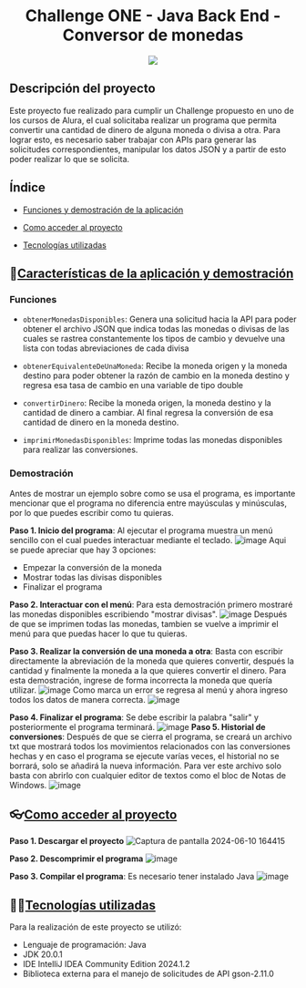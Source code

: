 <div style="text-align: center;">
    <h1>Challenge ONE - Java Back End - Conversor de monedas</h1>
    <img src="https://imgur.com/a/j39bDXk">
</div>

 ## Descripción del proyecto
Este proyecto fue realizado para cumplir un Challenge propuesto en uno de los cursos de Alura, el cual solicitaba realizar un programa que permita convertir una cantidad de dinero de alguna moneda o divisa a otra.
Para lograr esto, es necesario saber trabajar con APIs para generar las solicitudes correspondientes, manipular los datos JSON y a partir de esto poder realizar lo que se solicita.


 ## Índice
 
 * [Funciones y demostración de la aplicación](#Funciones-y-demostración-de-la-aplicación)
 
 * [Como acceder al proyecto](#Como-acceder-al-proyecto)
 
 * [Tecnologías utilizadas](#Tecnologías-utilizadas)
 

## :hammer:[Características de la aplicación y demostración](#Características-de-la-aplicación-y-demostración)
### Funciones
* `obtenerMonedasDisponibles`: Genera una solicitud hacia la API para poder obtener el archivo JSON que indica todas las monedas o divisas de las cuales se rastrea constantemente los tipos de cambio y devuelve una lista con todas abreviaciones de cada divisa

* `obtenerEquivalenteDeUnaMoneda`: Recibe la moneda origen y la moneda destino para poder obtener la razón de cambio en la moneda destino y regresa esa tasa de cambio en una variable de tipo double

* `convertirDinero`: Recibe la moneda origen, la moneda destino y la cantidad de dinero a cambiar. Al final regresa la conversión de esa cantidad de dinero en la moneda destino.

* `imprimirMonedasDisponibles`: Imprime todas las monedas disponibles para realizar las conversiones.

### Demostración
Antes de mostrar un ejemplo sobre como se usa el programa, es importante mencionar que el programa no diferencia entre mayúsculas y minúsculas, por lo que puedes escribir como tu quieras.

**Paso 1. Inicio del programa**: Al ejecutar el programa muestra un menú sencillo con el cual puedes interactuar mediante el teclado.
![image](https://github.com/RickSiphone/Challenge_ONE-ConversorDeMoneda/assets/156386884/5a58a431-57c7-42df-b2be-fc5deda4c1b0)
Aqui se puede apreciar que hay 3 opciones: 
 + Empezar la conversión de la moneda
 + Mostrar todas las divisas disponibles
 + Finalizar el programa

**Paso 2. Interactuar con el menú**: Para esta demostración primero mostraré las monedas disponibles escribiendo "mostrar divisas".
![image](https://github.com/RickSiphone/Challenge_ONE-ConversorDeMoneda/assets/156386884/743544f2-2f95-438e-90f3-280e2e01966d)
Después de que se imprimen todas las monedas, tambien se vuelve a imprimir el menú para que puedas hacer lo que tu quieras.

**Paso 3. Realizar la conversión de una moneda a otra**: Basta con escribir directamente la abreviación de la moneda que quieres convertir, después la cantidad y finalmente la moneda a la que quieres convertir el dinero.
Para esta demostración, ingrese de forma incorrecta la moneda que quería utilizar.
![image](https://github.com/RickSiphone/Challenge_ONE-ConversorDeMoneda/assets/156386884/d47ba666-a732-4feb-87a1-8be2648814a8)
Como marca un error se regresa al menú y ahora ingreso todos los datos de manera correcta.
![image](https://github.com/RickSiphone/Challenge_ONE-ConversorDeMoneda/assets/156386884/7a776d2b-966e-4035-88c9-ae0c1359c954)

**Paso 4. Finalizar el programa**: Se debe escribir la palabra "salir" y posteriormente el programa terminará.
![image](https://github.com/RickSiphone/Challenge_ONE-ConversorDeMoneda/assets/156386884/0df01c8e-3946-408f-992e-e30b7741c759)
**Paso 5. Historial de conversiones**: Después de que se cierra el programa, se creará un archivo txt que mostrará todos los movimientos relacionados con las conversiones hechas y en caso el programa se ejecute varías veces, el historial no se borrará, solo se añadirá la nueva información.
Para ver este archivo solo basta con abrirlo con cualquier editor de textos como el bloc de Notas de Windows.
![image](https://github.com/RickSiphone/Challenge_ONE-ConversorDeMoneda/assets/156386884/0bfc812e-4e71-4b54-b654-57bf02e3c3c4)

## 👓[Como acceder al proyecto](#Como-acceder-al-proyecto)

**Paso 1. Descargar el proyecto**
![Captura de pantalla 2024-06-10 164415](https://github.com/RickSiphone/Challenge_ONE-ConversorDeMoneda/assets/156386884/e312adcf-9072-4565-9db4-56c6fb49ef0b)

**Paso 2. Descomprimir el programa**
![image](https://github.com/RickSiphone/Challenge_ONE-ConversorDeMoneda/assets/156386884/30a554f5-e4fc-48de-add7-31c8dd69ce87)

**Paso 3. Compilar el programa**: Es necesario tener instalado Java
![image](https://github.com/RickSiphone/Challenge_ONE-ConversorDeMoneda/assets/156386884/1d9c9710-8551-41f6-81aa-95d544dde325)


## 🧑‍💻[Tecnologías utilizadas](#Tecnologías-utilizadas)

Para la realización de este proyecto se utilizó:
* Lenguaje de programación: Java
* JDK 20.0.1
* IDE IntelliJ IDEA Community Edition 2024.1.2
* Biblioteca externa para el manejo de solicitudes de API gson-2.11.0




